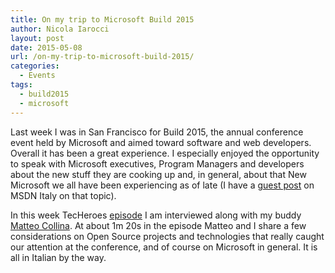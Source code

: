 ```yaml
---
title: On my trip to Microsoft Build 2015
author: Nicola Iarocci
layout: post
date: 2015-05-08
url: /on-my-trip-to-microsoft-build-2015/
categories:
  - Events
tags:
  - build2015
  - microsoft
---
```

Last week I was in San Francisco for Build 2015, the annual conference event held by Microsoft and aimed toward software and web developers. Overall it has been a great experience. I especially enjoyed the opportunity to speak with Microsoft executives, Program Managers and developers about the new stuff they are cooking up and, in general, about that New Microsoft we all have been experiencing as of late (I have a [guest post][1] on MSDN Italy on that topic).

In this week TecHeroes [episode][2] I am interviewed along with my buddy [Matteo Collina][3]. At about 1m 20s in the episode Matteo and I share a few considerations on Open Source projects and technologies that really caught our attention at the conference, and of course on Microsoft in general. It is all in Italian by the way.

 [1]: http://nicolaiarocci.com/i-wrote-a-thing-about-new-microsoft/
 [2]: https://channel9.msdn.com/Shows/TecHeroes/TecHeroes-Build-2015-innovazione-e-cambiamento#0m05s
 [3]: http://www.matteocollina.com/#biography
